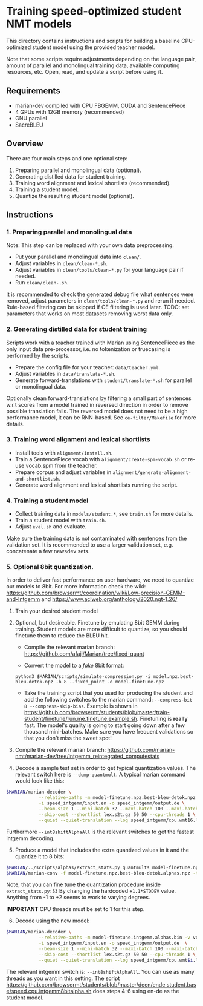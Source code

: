 # Training speed-optimized student NMT models

This directory contains instructions and scripts for building a baseline
CPU-optimized student model using the provided teacher model.

Note that some scripts require adjustments depending on the language pair,
amount of parallel and monolingual training data, available computing
resources, etc.  Open, read, and update a script before using it.


## Requirements

* marian-dev compiled with CPU FBGEMM, CUDA and SentencePiece
* 4 GPUs with 12GB memory (recommended)
* GNU parallel
* SacreBLEU


## Overview

There are four main steps and one optional step:

1. Preparing parallel and monolingual data (optional).
2. Generating distilled data for student training.
3. Training word alignment and lexical shortlists (recommended).
4. Training a student model.
5. Quantize the resulting student model (optional).


## Instructions

### 1. Preparing parallel and monolingual data

Note: This step can be replaced with your own data preprocessing.

- Put your parallel and monolingual data into `clean/`.
- Adjust variables in `clean/clean-*.sh`.
- Adjust variables in `clean/tools/clean-*.py` for your language pair if needed.
- Run `clean/clean-.sh`.

It is recommended to check the generated debug file what sentences were removed,
adjust parameters in `clean/tools/clean-*.py` and rerun if needed.
Rule-based filtering can be skipped if CE filtering is used later.
TODO: set parameters that works on most datasets removing worst data only.

### 2. Generating distilled data for student training

Scripts work with a teacher trained with Marian using SentencePiece as the only
input data pre-processor, i.e. no tokenization or truecasing is performed by
the scripts.

- Prepare the config file for your teacher: `data/teacher.yml`.
- Adjust variables in `data/translate-*.sh`.
- Generate forward-translations with `student/translate-*.sh` for parallel or
  monolingual data.

Optionally clean forward-translations by filtering a small part of sentences
w.r.t scores from a model trained in reversed direction in order to remove
possible translation fails. The reversed model does not need to be a high
performance model, it can be RNN-based.  See `ce-filter/Makefile` for more
details.

### 3. Training word alignment and lexical shortlists

- Install tools with `alignment/install.sh`.
- Train a SentencePiece vocab with `alignment/create-spm-vocab.sh` or re-use
  vocab.spm from the teacher.
- Prepare corpus and adjust variables in `alignment/generate-alignment-and-shortlist.sh`.
- Generate word alignment and lexical shortlists running the script.

### 4. Training a student model

- Collect training data in `models/student.*`, see `train.sh` for more details.
- Train a student model with `train.sh`.
- Adjust `eval.sh` and evaluate.

Make sure the training data is not contaminated with sentences from the
validation set.  It is recommended to use a larger validation set, e.g.
concatenate a few newsdev sets.

### 5. Optional 8bit quantization.
In order to deliver fast performance on user hardware, we need to quantize our models to 8bit. For more information check the wiki: https://github.com/browsermt/coordination/wiki/Low-precision-GEMM-and-Intgemm and https://www.aclweb.org/anthology/2020.ngt-1.26/

1. Train your desired student model

2. Optional, but desireable. Finetune by emulating 8bit GEMM during training. Student models are more difficult to quantize, so you should finetune them to reduce the BLEU hit. 

	- Compile the relevant marian branch: https://github.com/afaji/Marian/tree/fixed-quant

	- Convert the model to a *fake* 8bit format: 

	`python3 $MARIAN/scripts/simulate-compression.py -i model.npz.best-bleu-detok.npz -b 8 --fixed_point -o model-finetune.npz`

	- Take the training script that you used for producing the student and add the following switches to the marian command: `--compress-bit 8 --compress-skip-bias`. Example is shown in https://github.com/browsermt/students/blob/master/train-student/finetune/run.me.finetune.example.sh. Finetuning is **really** fast. The model's quality is going to start going down after a few thousand mini-batches. Make sure you have frequent validations so that you don't miss the sweet spot!

3. Compile the relevant marian branch: https://github.com/marian-nmt/marian-dev/tree/intgemm_reintegrated_computestats

4. Decode a sample test set in order to get typical quantization values. The relevant switch here is `--dump-quantmult`. A typical marian command would look like this:
```bash
$MARIAN/marian-decoder \
            --relative-paths -m model-finetune.npz.best-bleu-detok.npz -v vocab.spm vocab.spm --dump-quantmult \
            -i speed_intgemm/input.en -o speed_intgemm/output.de \
            --beam-size 1 --mini-batch 32 --maxi-batch 100 --maxi-batch-sort src -w 128 \
            --skip-cost --shortlist lex.s2t.gz 50 50 --cpu-threads 1 \
            --quiet --quiet-translation --log speed_intgemm/cpu.wmt16.log 2> quantmults
```
Furthermore `--int8shiftAlphaAll` is the relevant switches to get the fastest intgemm decoding.

5. Produce a model that includes the extra quantized values in it and the quantize it to 8 bits:
```bash
$MARIAN/../scripts/alphas/extract_stats.py quantmults model-finetune.npz.best-bleu-detok.npz model-finetune.npz.best-bleu-detok.alphas.npz
$MARIAN/marian-conv -f model-finetune.npz.best-bleu-detok.alphas.npz -t model-finetune.intgemm.alphas.bin --gemm-type intgemm8
```
Note, that you can fine tune the quantization procedure inside `extract_stats.py:53` By changing the hardcoded `+1.1*STDDEV` value. Anything from -1 to +2 seems to work to varying degrees.

**IMPORTANT** CPU threads must be set to 1 for this step.

6. Decode using the new model:

```bash
$MARIAN/marian-decoder \
            --relative-paths -m model-finetune.intgemm.alphas.bin -v vocab.spm vocab.spm --int8shiftAlphaAll \
            -i speed_intgemm/input.en -o speed_intgemm/output.de  \
            --beam-size 1 --mini-batch 32 --maxi-batch 100 --maxi-batch-sort src -w 128 \
            --skip-cost --shortlist lex.s2t.gz 50 50 --cpu-threads 1 \
            --quiet --quiet-translation --log speed_intgemm/cpu.wmt$i.log
```

The relevant intgemm switch is: `--int8shiftAlphaAll`. You can use as many threads as you want in this setting. The script https://github.com/browsermt/students/blob/master/deen/ende.student.base/speed.cpu.intgemm8bitalpha.sh does steps 4-6 using en-de as the student model.


